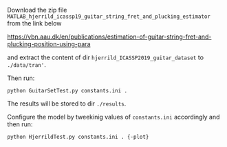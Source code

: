 Download the zip file ```MATLAB_hjerrild_icassp19_guitar_string_fret_and_plucking_estimator``` from the link below

https://vbn.aau.dk/en/publications/estimation-of-guitar-string-fret-and-plucking-position-using-para

and extract the content of dir ```hjerrild_ICASSP2019_guitar_dataset``` to ```./data/tran'```.

Then run:

```
python GuitarSetTest.py constants.ini .
```

The results will be stored to dir ```./results```.

Configure the model by tweekinig values of ```constants.ini``` accordingly and then run:

```
python HjerrildTest.py constants.ini . {-plot}
```
